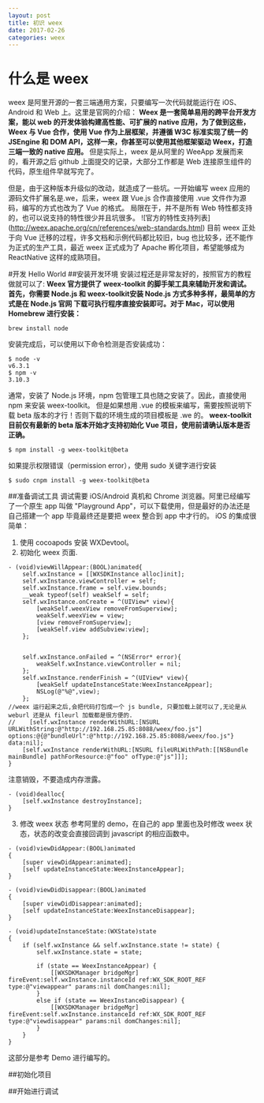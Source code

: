```yaml
---
layout: post
title: 初识 weex
date: 2017-02-26
categories: weex
---
```


# 什么是 weex
weex 是阿里开源的一套三端通用方案，只要编写一次代码就能运行在 iOS、Android 和 Web 上。这里是官网的介绍：
**Weex 是一套简单易用的跨平台开发方案，能以 web 的开发体验构建高性能、可扩展的 native 应用，为了做到这些，Weex 与 Vue 合作，使用 Vue 作为上层框架，并遵循 W3C 标准实现了统一的 JSEngine 和 DOM API，这样一来，你甚至可以使用其他框架驱动 Weex，打造三端一致的 native 应用。**
但是实际上，weex 是从阿里的 WeeApp 发展而来的，看开源之后 github 上面提交的记录，大部分工作都是 Web 连接原生组件的代码，原生组件早就写完了。

但是，由于这种版本升级似的改动，就造成了一些坑。一开始编写 weex 应用的源码文件扩展名是.we，后来，weex 跟 Vue.js 合作直接使用 .vue 文件作为源码，编写的方式也改为了 Vue 的格式。
局限在于，并不是所有 Web 特性都支持的，也可以说支持的特性很少并且坑很多。
![官方的特性支持列表]
(http://weex.apache.org/cn/references/web-standards.html)
目前 weex 正处于向 Vue 迁移的过程，许多文档和示例代码都比较旧，bug 也比较多，还不能作为正式的生产工具，最近 weex 正式成为了 Apache 孵化项目，希望能够成为 ReactNative 这样的成熟项目。

#开发 Hello World
##安装开发环境
安装过程还是非常友好的，按照官方的教程做就可以了:
**Weex 官方提供了 weex-toolkit 的脚手架工具来辅助开发和调试。首先，你需要 Node.js 和 weex-toolkit安装 Node.js 方式多种多样，最简单的方式是在 Node.js 官网 下载可执行程序直接安装即可。对于 Mac，可以使用 Homebrew 进行安装：**

```
brew install node
```
安装完成后，可以使用以下命令检测是否安装成功：

```
$ node -v
v6.3.1
$ npm -v
3.10.3
```
通常，安装了 Node.js 环境，npm 包管理工具也随之安装了。因此，直接使用 npm 来安装 weex-toolkit。
但是如果想用 .vue 的模板来编写，需要按照说明下载 beta 版本的才行！否则下载的环境生成的项目模板是 .we 的。
**weex-toolkit 目前仅有最新的 beta 版本开始才支持初始化 Vue 项目，使用前请确认版本是否正确。**

```
$ npm install -g weex-toolkit@beta
```

如果提示权限错误（permission error），使用 sudo 关键字进行安装

```
$ sudo cnpm install -g weex-toolkit@beta
```

##准备调试工具
调试需要 iOS/Android 真机和 Chrome 浏览器。阿里已经编写了一个原生 app 叫做 "Playground App"，可以下载使用，但是最好的办法还是自己搭建一个 app 毕竟最终还是要把 weex 整合到 app 中才行的。
iOS 的集成很简单：
1. 使用 cocoapods 安装 WXDevtool。
2. 初始化 weex 页面.

```
- (void)viewWillAppear:(BOOL)animated{
    self.wxInstance = [[WXSDKInstance alloc]init];
    self.wxInstance.viewController = self;
    self.wxInstance.frame = self.view.bounds;
    __weak typeof(self) weakSelf = self;
    self.wxInstance.onCreate = ^(UIView* view){
        [weakSelf.weexView removeFromSuperview];
        weakSelf.weexView = view;
        [view removeFromSuperview];
        [weakSelf.view addSubview:view];
    };
    

    self.wxInstance.onFailed = ^(NSError* error){
        weakSelf.wxInstance.viewController = nil;
    };
    self.wxInstance.renderFinish = ^(UIView* view){
        [weakSelf updateInstanceState:WeexInstanceAppear];
        NSLog(@"%@",view);
    };
//weex 运行起来之后,会把代码打包成一个 js bundle, 只要加载上就可以了,无论是从 weburl 还是从 fileurl 加载都是很方便的.    
//    [self.wxInstance renderWithURL:[NSURL URLWithString:@"http://192.168.25.85:8088/weex/foo.js"] options:@{@"bundleUrl":@"http://192.168.25.85:8088/weex/foo.js"} data:nil];
    [self.wxInstance renderWithURL:[NSURL fileURLWithPath:[[NSBundle mainBundle] pathForResource:@"foo" ofType:@"js"]]];
}
```
注意销毁，不要造成内存泄露。

```
- (void)dealloc{
    [self.wxInstance destroyInstance];
}
```
3. 修改 weex 状态
参考阿里的 demo，在自己的 app 里面也及时修改 weex 状态，状态的改变会直接回调到 javascript 的相应函数中。

```
- (void)viewDidAppear:(BOOL)animated
{
    [super viewDidAppear:animated];
    [self updateInstanceState:WeexInstanceAppear];
}

- (void)viewDidDisappear:(BOOL)animated
{
    [super viewDidDisappear:animated];
    [self updateInstanceState:WeexInstanceDisappear];
}

- (void)updateInstanceState:(WXState)state
{
    if (self.wxInstance && self.wxInstance.state != state) {
        self.wxInstance.state = state;
        
        if (state == WeexInstanceAppear) {
            [[WXSDKManager bridgeMgr] fireEvent:self.wxInstance.instanceId ref:WX_SDK_ROOT_REF type:@"viewappear" params:nil domChanges:nil];
        }
        else if (state == WeexInstanceDisappear) {
            [[WXSDKManager bridgeMgr] fireEvent:self.wxInstance.instanceId ref:WX_SDK_ROOT_REF type:@"viewdisappear" params:nil domChanges:nil];
        }
    }
}
```
这部分是参考 Demo 进行编写的。

##初始化项目


##开始进行调试